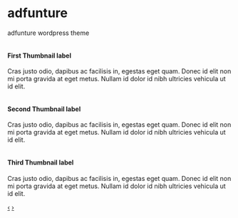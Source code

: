 adfunture
=========

adfunture wordpress theme



  <div id="myCarousel" class="carousel slide">
            <div class="carousel-inner">
              <div class="item active">
                <img src="http://twitter.github.com/bootstrap/assets/img/bootstrap-mdo-sfmoma-01.jpg" alt="">
                <div class="carousel-caption">
                  <h4>First Thumbnail label</h4>
                  <p>Cras justo odio, dapibus ac facilisis in, egestas eget quam. Donec id elit non mi porta gravida at eget metus. Nullam id dolor id nibh ultricies vehicula ut id elit.</p>
                </div>
              </div>
              <div class="item">
                <img src="http://twitter.github.com/bootstrap/assets/img/bootstrap-mdo-sfmoma-02.jpg" alt="">
                <div class="carousel-caption">
                  <h4>Second Thumbnail label</h4>
                  <p>Cras justo odio, dapibus ac facilisis in, egestas eget quam. Donec id elit non mi porta gravida at eget metus. Nullam id dolor id nibh ultricies vehicula ut id elit.</p>
                </div>
              </div>
              <div class="item">
                <img src="http://twitter.github.com/bootstrap/assets/img/bootstrap-mdo-sfmoma-03.jpg" alt="">
                <div class="carousel-caption">
                  <h4>Third Thumbnail label</h4>
                  <p>Cras justo odio, dapibus ac facilisis in, egestas eget quam. Donec id elit non mi porta gravida at eget metus. Nullam id dolor id nibh ultricies vehicula ut id elit.</p>
                </div>
              </div>
            </div>
            <a class="left carousel-control" href="#myCarousel" data-slide="prev">&lsaquo;</a>
            <a class="right carousel-control" href="#myCarousel" data-slide="next">&rsaquo;</a>
          </div>
